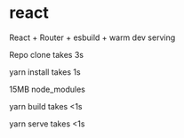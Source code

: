 # react

React + Router + esbuild + warm dev serving

Repo clone takes 3s

yarn install takes 1s

15MB node_modules

yarn build takes <1s

yarn serve takes <1s
